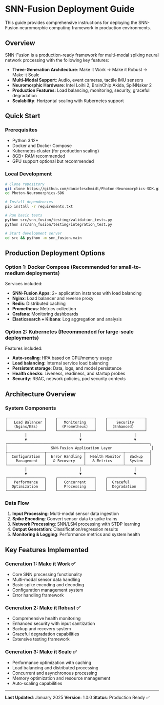 # SNN-Fusion Deployment Guide

This guide provides comprehensive instructions for deploying the SNN-Fusion neuromorphic computing framework in production environments.

## Overview

SNN-Fusion is a production-ready framework for multi-modal spiking neural network processing with the following key features:

- **Three-Generation Architecture**: Make it Work → Make it Robust → Make it Scale
- **Multi-Modal Support**: Audio, event cameras, tactile IMU sensors
- **Neuromorphic Hardware**: Intel Loihi 2, BrainChip Akida, SpiNNaker 2
- **Production Features**: Load balancing, monitoring, security, graceful degradation
- **Scalability**: Horizontal scaling with Kubernetes support

## Quick Start

### Prerequisites

- Python 3.12+
- Docker and Docker Compose
- Kubernetes cluster (for production scaling)
- 8GB+ RAM recommended
- GPU support optional but recommended

### Local Development

```bash
# Clone repository
git clone https://github.com/danieleschmidt/Photon-Neuromorphics-SDK.git
cd Photon-Neuromorphics-SDK

# Install dependencies
pip install -r requirements.txt

# Run basic tests
python src/snn_fusion/testing/validation_tests.py
python src/snn_fusion/testing/integration_test.py

# Start development server
cd src && python -m snn_fusion.main
```

## Production Deployment Options

### Option 1: Docker Compose (Recommended for small-to-medium deployments)

Services included:
- **SNN-Fusion Apps**: 2+ application instances with load balancing
- **Nginx**: Load balancer and reverse proxy
- **Redis**: Distributed caching
- **Prometheus**: Metrics collection
- **Grafana**: Monitoring dashboards
- **Elasticsearch + Kibana**: Log aggregation and analysis

### Option 2: Kubernetes (Recommended for large-scale deployments)

Features included:
- **Auto-scaling**: HPA based on CPU/memory usage
- **Load balancing**: Internal service load balancing
- **Persistent storage**: Data, logs, and model persistence
- **Health checks**: Liveness, readiness, and startup probes
- **Security**: RBAC, network policies, pod security contexts

## Architecture Overview

### System Components

```
┌─────────────────┐    ┌─────────────────┐    ┌─────────────────┐
│   Load Balancer │    │   Monitoring    │    │    Security     │
│   (Nginx/K8s)   │    │  (Prometheus)   │    │  (Enhanced)     │
└─────────────────┘    └─────────────────┘    └─────────────────┘
         │                        │                        │
         ▼                        ▼                        ▼
┌─────────────────────────────────────────────────────────────────┐
│                    SNN-Fusion Application Layer                  │
├─────────────────┬─────────────────┬─────────────────┬───────────┤
│  Configuration  │  Error Handling │  Health Monitor │  Backup   │
│    Management   │   & Recovery    │   & Metrics     │  System   │
└─────────────────┴─────────────────┴─────────────────┴───────────┘
         │                        │                        │
         ▼                        ▼                        ▼
┌─────────────────┐    ┌─────────────────┐    ┌─────────────────┐
│   Performance   │    │   Concurrent    │    │  Graceful       │
│  Optimization   │    │   Processing    │    │  Degradation    │
└─────────────────┘    └─────────────────┘    └─────────────────┘
```

### Data Flow

1. **Input Processing**: Multi-modal sensor data ingestion
2. **Spike Encoding**: Convert sensor data to spike trains
3. **Network Processing**: SNN/LSM processing with STDP learning
4. **Output Generation**: Classification/regression results
5. **Monitoring & Logging**: Performance metrics and system health

## Key Features Implemented

### Generation 1: Make it Work ✅
- Core SNN processing functionality
- Multi-modal sensor data handling
- Basic spike encoding and decoding
- Configuration management system
- Error handling framework

### Generation 2: Make it Robust ✅
- Comprehensive health monitoring
- Enhanced security with input sanitization
- Backup and recovery system
- Graceful degradation capabilities
- Extensive testing framework

### Generation 3: Make it Scale ✅
- Performance optimization with caching
- Load balancing and distributed processing
- Concurrent and asynchronous processing
- Memory optimization and resource management
- Auto-scaling capabilities

---

**Last Updated**: January 2025
**Version**: 1.0.0
**Status**: Production Ready ✅